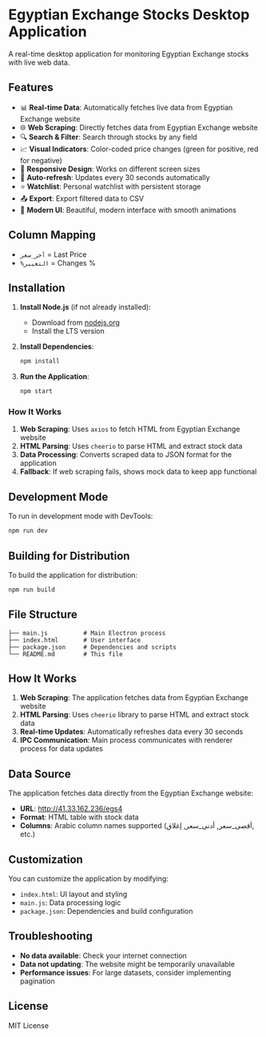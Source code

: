 # Egyptian Exchange Stocks Desktop Application

A real-time desktop application for monitoring Egyptian Exchange stocks with live web data.

## Features

- 📊 **Real-time Data**: Automatically fetches live data from Egyptian Exchange website
- 🌐 **Web Scraping**: Directly fetches data from Egyptian Exchange website
- 🔍 **Search & Filter**: Search through stocks by any field
- 📈 **Visual Indicators**: Color-coded price changes (green for positive, red for negative)
- 📱 **Responsive Design**: Works on different screen sizes
- 🔄 **Auto-refresh**: Updates every 30 seconds automatically
- ⭐ **Watchlist**: Personal watchlist with persistent storage
- 📤 **Export**: Export filtered data to CSV
- 🎨 **Modern UI**: Beautiful, modern interface with smooth animations

## Column Mapping

- `أخر_سعر` = Last Price
- `%التغيير` = Changes %

## Installation

1. **Install Node.js** (if not already installed):
   - Download from [nodejs.org](https://nodejs.org/)
   - Install the LTS version

2. **Install Dependencies**:
   ```bash
   npm install
   ```

3. **Run the Application**:
   ```bash
   npm start
   ```

### How It Works

1. **Web Scraping**: Uses `axios` to fetch HTML from Egyptian Exchange website
2. **HTML Parsing**: Uses `cheerio` to parse HTML and extract stock data
3. **Data Processing**: Converts scraped data to JSON format for the application
4. **Fallback**: If web scraping fails, shows mock data to keep app functional

## Development Mode

To run in development mode with DevTools:
```bash
npm run dev
```

## Building for Distribution

To build the application for distribution:
```bash
npm run build
```

## File Structure

```
├── main.js          # Main Electron process
├── index.html       # User interface
├── package.json     # Dependencies and scripts
└── README.md        # This file
```

## How It Works

1. **Web Scraping**: The application fetches data from Egyptian Exchange website
2. **HTML Parsing**: Uses `cheerio` library to parse HTML and extract stock data
3. **Real-time Updates**: Automatically refreshes data every 30 seconds
4. **IPC Communication**: Main process communicates with renderer process for data updates

## Data Source

The application fetches data directly from the Egyptian Exchange website:
- **URL**: http://41.33.162.236/egs4
- **Format**: HTML table with stock data
- **Columns**: Arabic column names supported (أقصى_سعر, أدنى_سعر, إغلاق, etc.)

## Customization

You can customize the application by modifying:
- `index.html`: UI layout and styling
- `main.js`: Data processing logic
- `package.json`: Dependencies and build configuration

## Troubleshooting

- **No data available**: Check your internet connection
- **Data not updating**: The website might be temporarily unavailable
- **Performance issues**: For large datasets, consider implementing pagination

## License

MIT License

